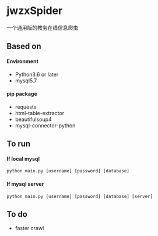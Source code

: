 # jwzxSpider
一个通用版的教务在线信息爬虫

## Based on

#### Environment

- Python3.6 or later
- mysql5.7

#### pip package

- requests
- html-table-extractor
- beautifulsoup4
- mysql-connector-python

## To run
#### If local mysql
`python main.py [username] [password] [database]`

#### If mysql server

`python main.py [username] [password] [database] [server]`

## To do

- faster crawl